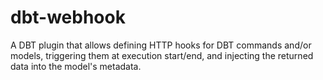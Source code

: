 # dbt-webhook
A DBT plugin that allows defining HTTP hooks for DBT commands and/or models, triggering them at execution start/end, and injecting the returned data into the model's metadata.
